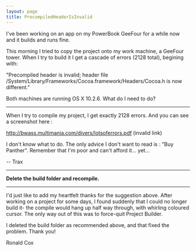 ```yaml
---
layout: page
title: PrecompiledHeaderIsInvalid
---
```


I've been working on an app on my PowerBook GeeFour for a while now and it builds and runs fine.

This morning I tried to copy the project onto my  work machine, a GeeFour tower.  When I try to build it I  get a cascade of errors (2128 total), begining with:

"Precompiled header is invalid; header file /System/Library/Frameworks/Cocoa.framework/Headers/Cocoa.h is now different."

Both machines are running OS X 10.2.6.  What do I need to do?

----

When I try to compile my project, I get exactly 2128 errors. And you can see a screenshot here :

http://bwass.multimania.com/divers/lotsoferrors.pdf  (invalid link)

I don't know what to do. The only advice I don't want to read is : "Buy Panther". Remember that I'm poor and can't afford it... yet...

-- Trax

----

**Delete the build folder and recompile.**

----

I'd just like to add my heartfelt thanks for the suggestion above. After working on a project for some days, I found suddenly that I could no longer build it- the compile would hang up half way through, with whirling coloured cursor. The only way out of this was to force-quit Project Builder. 

I deleted the build folder as recommended above, and that fixed the problem. Thank you!

Ronald Cox

